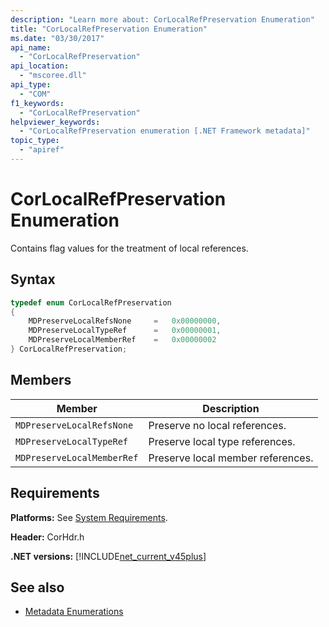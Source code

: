 ```yaml
---
description: "Learn more about: CorLocalRefPreservation Enumeration"
title: "CorLocalRefPreservation Enumeration"
ms.date: "03/30/2017"
api_name:
  - "CorLocalRefPreservation"
api_location:
  - "mscoree.dll"
api_type:
  - "COM"
f1_keywords:
  - "CorLocalRefPreservation"
helpviewer_keywords:
  - "CorLocalRefPreservation enumeration [.NET Framework metadata]"
topic_type:
  - "apiref"
---
```

# CorLocalRefPreservation Enumeration

Contains flag values for the treatment of local references.

## Syntax

```cpp
typedef enum CorLocalRefPreservation
{
    MDPreserveLocalRefsNone     =   0x00000000,
    MDPreserveLocalTypeRef      =   0x00000001,
    MDPreserveLocalMemberRef    =   0x00000002
} CorLocalRefPreservation;
```

## Members

|Member|Description|
|------------|-----------------|
|`MDPreserveLocalRefsNone`|Preserve no local references.|
|`MDPreserveLocalTypeRef`|Preserve local type references.|
|`MDPreserveLocalMemberRef`|Preserve local member references.|

## Requirements

 **Platforms:** See [System Requirements](../../../framework/get-started/system-requirements.md).

 **Header:** CorHdr.h

 **.NET versions:** [!INCLUDE[net_current_v45plus](../../../../includes/net-current-v45plus-md.md)]

## See also

- [Metadata Enumerations](metadata-enumerations.md)
